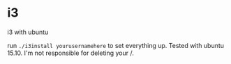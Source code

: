# i3

i3 with ubuntu

run `./i3install yourusernamehere` to set everything up. Tested with ubuntu 15.10. I'm not responsible for deleting your /.
